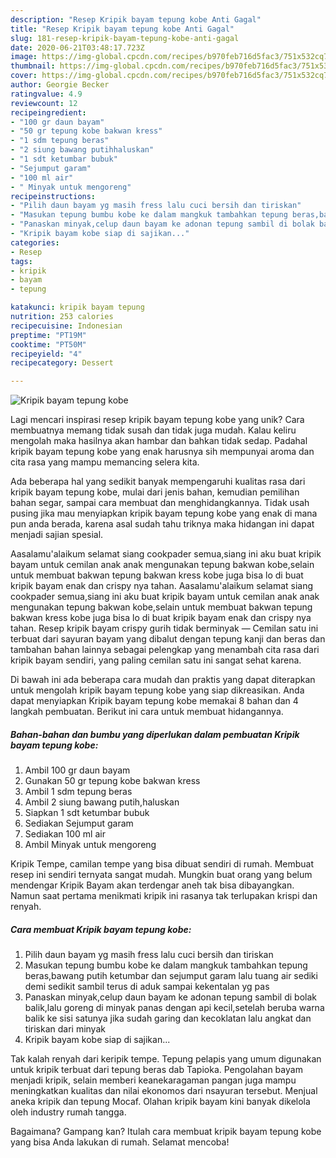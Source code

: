 ```yaml
---
description: "Resep Kripik bayam tepung kobe Anti Gagal"
title: "Resep Kripik bayam tepung kobe Anti Gagal"
slug: 181-resep-kripik-bayam-tepung-kobe-anti-gagal
date: 2020-06-21T03:48:17.723Z
image: https://img-global.cpcdn.com/recipes/b970feb716d5fac3/751x532cq70/kripik-bayam-tepung-kobe-foto-resep-utama.jpg
thumbnail: https://img-global.cpcdn.com/recipes/b970feb716d5fac3/751x532cq70/kripik-bayam-tepung-kobe-foto-resep-utama.jpg
cover: https://img-global.cpcdn.com/recipes/b970feb716d5fac3/751x532cq70/kripik-bayam-tepung-kobe-foto-resep-utama.jpg
author: Georgie Becker
ratingvalue: 4.9
reviewcount: 12
recipeingredient:
- "100 gr daun bayam"
- "50 gr tepung kobe bakwan kress"
- "1 sdm tepung beras"
- "2 siung bawang putihhaluskan"
- "1 sdt ketumbar bubuk"
- "Sejumput garam"
- "100 ml air"
- " Minyak untuk mengoreng"
recipeinstructions:
- "Pilih daun bayam yg masih fress lalu cuci bersih dan tiriskan"
- "Masukan tepung bumbu kobe ke dalam mangkuk tambahkan tepung beras,bawang putih ketumbar dan sejumput garam lalu tuang air sediki demi sedikit sambil terus di aduk sampai kekentalan yg pas"
- "Panaskan minyak,celup daun bayam ke adonan tepung sambil di bolak balik,lalu goreng di minyak panas dengan api kecil,setelah beruba warna balik ke sisi satunya jika sudah garing dan kecoklatan lalu angkat dan tiriskan dari minyak"
- "Kripik bayam kobe siap di sajikan..."
categories:
- Resep
tags:
- kripik
- bayam
- tepung

katakunci: kripik bayam tepung 
nutrition: 253 calories
recipecuisine: Indonesian
preptime: "PT19M"
cooktime: "PT50M"
recipeyield: "4"
recipecategory: Dessert

---
```



![Kripik bayam tepung kobe](https://img-global.cpcdn.com/recipes/b970feb716d5fac3/751x532cq70/kripik-bayam-tepung-kobe-foto-resep-utama.jpg)

Lagi mencari inspirasi resep kripik bayam tepung kobe yang unik? Cara membuatnya memang tidak susah dan tidak juga mudah. Kalau keliru mengolah maka hasilnya akan hambar dan bahkan tidak sedap. Padahal kripik bayam tepung kobe yang enak harusnya sih mempunyai aroma dan cita rasa yang mampu memancing selera kita.

Ada beberapa hal yang sedikit banyak mempengaruhi kualitas rasa dari kripik bayam tepung kobe, mulai dari jenis bahan, kemudian pemilihan bahan segar, sampai cara membuat dan menghidangkannya. Tidak usah pusing jika mau menyiapkan kripik bayam tepung kobe yang enak di mana pun anda berada, karena asal sudah tahu triknya maka hidangan ini dapat menjadi sajian spesial.

Aasalamu&#39;alaikum selamat siang cookpader semua,siang ini aku buat kripik bayam untuk cemilan anak anak mengunakan tepung bakwan kobe,selain untuk membuat bakwan tepung bakwan kress kobe juga bisa lo di buat kripik bayam enak dan crispy nya tahan. Aasalamu&#39;alaikum selamat siang cookpader semua,siang ini aku buat kripik bayam untuk cemilan anak anak mengunakan tepung bakwan kobe,selain untuk membuat bakwan tepung bakwan kress kobe juga bisa lo di buat kripik bayam enak dan crispy nya tahan. Resep kripik bayam crispy gurih tidak berminyak — Cemilan satu ini terbuat dari sayuran bayam yang dibalut dengan tepung kanji dan beras dan tambahan bahan lainnya sebagai pelengkap yang menambah cita rasa dari kripik bayam sendiri, yang paling cemilan satu ini sangat sehat karena.


Di bawah ini ada beberapa cara mudah dan praktis yang dapat diterapkan untuk mengolah kripik bayam tepung kobe yang siap dikreasikan. Anda dapat menyiapkan Kripik bayam tepung kobe memakai 8 bahan dan 4 langkah pembuatan. Berikut ini cara untuk membuat hidangannya.

<!--inarticleads1-->

##### Bahan-bahan dan bumbu yang diperlukan dalam pembuatan Kripik bayam tepung kobe:

1. Ambil 100 gr daun bayam
1. Gunakan 50 gr tepung kobe bakwan kress
1. Ambil 1 sdm tepung beras
1. Ambil 2 siung bawang putih,haluskan
1. Siapkan 1 sdt ketumbar bubuk
1. Sediakan Sejumput garam
1. Sediakan 100 ml air
1. Ambil  Minyak untuk mengoreng


Kripik Tempe, camilan tempe yang bisa dibuat sendiri di rumah. Membuat resep ini sendiri ternyata sangat mudah. Mungkin buat orang yang belum mendengar Kripik Bayam akan terdengar aneh tak bisa dibayangkan. Namun saat pertama menikmati kripik ini rasanya tak terlupakan krispi dan renyah. 

<!--inarticleads2-->

##### Cara membuat Kripik bayam tepung kobe:

1. Pilih daun bayam yg masih fress lalu cuci bersih dan tiriskan
1. Masukan tepung bumbu kobe ke dalam mangkuk tambahkan tepung beras,bawang putih ketumbar dan sejumput garam lalu tuang air sediki demi sedikit sambil terus di aduk sampai kekentalan yg pas
1. Panaskan minyak,celup daun bayam ke adonan tepung sambil di bolak balik,lalu goreng di minyak panas dengan api kecil,setelah beruba warna balik ke sisi satunya jika sudah garing dan kecoklatan lalu angkat dan tiriskan dari minyak
1. Kripik bayam kobe siap di sajikan...


Tak kalah renyah dari keripik tempe. Tepung pelapis yang umum digunakan untuk kripik terbuat dari tepung beras dab Tapioka. Pengolahan bayam menjadi kripik, selain memberi keanekaragaman pangan juga mampu meningkatkan kualitas dan nilai ekonomos dari nsayuran tersebut. Menjual aneka kripik dan tepung Mocaf. Olahan kripik bayam kini banyak dikelola oleh industry rumah tangga. 

Bagaimana? Gampang kan? Itulah cara membuat kripik bayam tepung kobe yang bisa Anda lakukan di rumah. Selamat mencoba!
